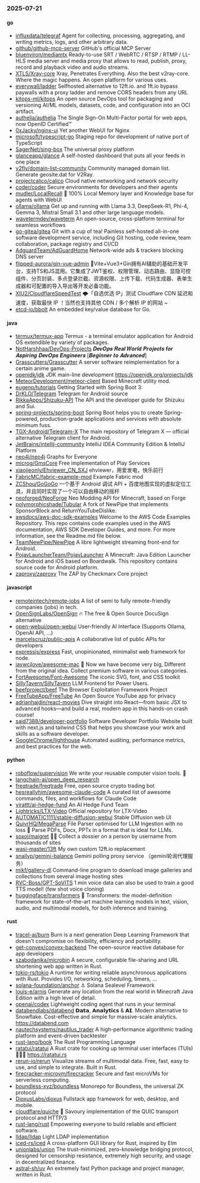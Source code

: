 ### 2025-07-21

#### go
* [influxdata/telegraf](https://github.com/influxdata/telegraf) Agent for collecting, processing, aggregating, and writing metrics, logs, and other arbitrary data.
* [github/github-mcp-server](https://github.com/github/github-mcp-server) GitHub's official MCP Server
* [bluenviron/mediamtx](https://github.com/bluenviron/mediamtx) Ready-to-use SRT / WebRTC / RTSP / RTMP / LL-HLS media server and media proxy that allows to read, publish, proxy, record and playback video and audio streams.
* [XTLS/Xray-core](https://github.com/XTLS/Xray-core) Xray, Penetrates Everything. Also the best v2ray-core. Where the magic happens. An open platform for various uses.
* [everywall/ladder](https://github.com/everywall/ladder) Selfhosted alternative to 12ft.io. and 1ft.io bypass paywalls with a proxy ladder and remove CORS headers from any URL
* [kitops-ml/kitops](https://github.com/kitops-ml/kitops) An open source DevOps tool for packaging and versioning AI/ML models, datasets, code, and configuration into an OCI artifact.
* [authelia/authelia](https://github.com/authelia/authelia) The Single Sign-On Multi-Factor portal for web apps, now OpenID Certified™
* [0xJacky/nginx-ui](https://github.com/0xJacky/nginx-ui) Yet another WebUI for Nginx
* [microsoft/typescript-go](https://github.com/microsoft/typescript-go) Staging repo for development of native port of TypeScript
* [SagerNet/sing-box](https://github.com/SagerNet/sing-box) The universal proxy platform
* [glanceapp/glance](https://github.com/glanceapp/glance) A self-hosted dashboard that puts all your feeds in one place
* [v2fly/domain-list-community](https://github.com/v2fly/domain-list-community) Community managed domain list. Generate geosite.dat for V2Ray.
* [projectcalico/calico](https://github.com/projectcalico/calico) Cloud native networking and network security
* [coder/coder](https://github.com/coder/coder) Secure environments for developers and their agents
* [mudler/LocalRecall](https://github.com/mudler/LocalRecall) 🧠 100% Local Memory layer and Knowledge base for agents with WebUI
* [ollama/ollama](https://github.com/ollama/ollama) Get up and running with Llama 3.3, DeepSeek-R1, Phi-4, Gemma 3, Mistral Small 3.1 and other large language models.
* [wavetermdev/waveterm](https://github.com/wavetermdev/waveterm) An open-source, cross-platform terminal for seamless workflows
* [go-gitea/gitea](https://github.com/go-gitea/gitea) Git with a cup of tea! Painless self-hosted all-in-one software development service, including Git hosting, code review, team collaboration, package registry and CI/CD
* [AdguardTeam/AdGuardHome](https://github.com/AdguardTeam/AdGuardHome) Network-wide ads & trackers blocking DNS server
* [flipped-aurora/gin-vue-admin](https://github.com/flipped-aurora/gin-vue-admin) 🚀Vite+Vue3+Gin拥有AI辅助的基础开发平台，支持TS和JS混用。它集成了JWT鉴权、权限管理、动态路由、显隐可控组件、分页封装、多点登录拦截、资源权限、上传下载、代码生成器、表单生成器和可配置的导入导出等开发必备功能。
* [XIU2/CloudflareSpeedTest](https://github.com/XIU2/CloudflareSpeedTest) 🌩「自选优选 IP」测试 Cloudflare CDN 延迟和速度，获取最快 IP ！当然也支持其他 CDN / 多个解析 IP 的网站 ~
* [etcd-io/bbolt](https://github.com/etcd-io/bbolt) An embedded key/value database for Go.

#### java
* [termux/termux-app](https://github.com/termux/termux-app) Termux - a terminal emulator application for Android OS extendible by variety of packages.
* [NotHarshhaa/DevOps-Projects](https://github.com/NotHarshhaa/DevOps-Projects) 𝑫𝒆𝒗𝑶𝒑𝒔 𝑹𝒆𝒂𝒍 𝑾𝒐𝒓𝒍𝒅 𝑷𝒓𝒐𝒋𝒆𝒄𝒕𝒔 𝒇𝒐𝒓 𝑨𝒔𝒑𝒊𝒓𝒊𝒏𝒈 𝑫𝒆𝒗𝑶𝒑𝒔 𝑬𝒏𝒈𝒊𝒏𝒆𝒆𝒓𝒔 [𝑩𝒆𝒈𝒊𝒏𝒏𝒆𝒓 𝒕𝒐 𝑨𝒅𝒗𝒂𝒏𝒄𝒆𝒅]
* [Grasscutters/Grasscutter](https://github.com/Grasscutters/Grasscutter) A server software reimplementation for a certain anime game.
* [openjdk/jdk](https://github.com/openjdk/jdk) JDK main-line development https://openjdk.org/projects/jdk
* [MeteorDevelopment/meteor-client](https://github.com/MeteorDevelopment/meteor-client) Based Minecraft utility mod.
* [eugenp/tutorials](https://github.com/eugenp/tutorials) Getting Started with Spring Boot 3:
* [DrKLO/Telegram](https://github.com/DrKLO/Telegram) Telegram for Android source
* [RikkaApps/Shizuku-API](https://github.com/RikkaApps/Shizuku-API) The API and the developer guide for Shizuku and Sui.
* [spring-projects/spring-boot](https://github.com/spring-projects/spring-boot) Spring Boot helps you to create Spring-powered, production-grade applications and services with absolute minimum fuss.
* [TGX-Android/Telegram-X](https://github.com/TGX-Android/Telegram-X) The main repository of Telegram X — official alternative Telegram client for Android.
* [JetBrains/intellij-community](https://github.com/JetBrains/intellij-community) IntelliJ IDEA Community Edition & IntelliJ Platform
* [neo4j/neo4j](https://github.com/neo4j/neo4j) Graphs for Everyone
* [microg/GmsCore](https://github.com/microg/GmsCore) Free implementation of Play Services
* [xiaojieonly/Ehviewer_CN_SXJ](https://github.com/xiaojieonly/Ehviewer_CN_SXJ) ehviewer，用爱发电，快乐前行
* [FabricMC/fabric-example-mod](https://github.com/FabricMC/fabric-example-mod) Example Fabric mod
* [ZCShou/GoGoGo](https://github.com/ZCShou/GoGoGo) 一个基于 Android 调试 API + 百度地图实现的虚拟定位工具，并且同时实现了一个可以自由移动的摇杆
* [neoforged/NeoForge](https://github.com/neoforged/NeoForge) Neo Modding API for Minecraft, based on Forge
* [polymorphicshade/Tubular](https://github.com/polymorphicshade/Tubular) A fork of NewPipe that implements SponsorBlock and ReturnYouTubeDislike.
* [awsdocs/aws-doc-sdk-examples](https://github.com/awsdocs/aws-doc-sdk-examples) Welcome to the AWS Code Examples Repository. This repo contains code examples used in the AWS documentation, AWS SDK Developer Guides, and more. For more information, see the Readme.md file below.
* [TeamNewPipe/NewPipe](https://github.com/TeamNewPipe/NewPipe) A libre lightweight streaming front-end for Android.
* [PojavLauncherTeam/PojavLauncher](https://github.com/PojavLauncherTeam/PojavLauncher) A Minecraft: Java Edition Launcher for Android and iOS based on Boardwalk. This repository contains source code for Android platform.
* [zaproxy/zaproxy](https://github.com/zaproxy/zaproxy) The ZAP by Checkmarx Core project

#### javascript
* [remoteintech/remote-jobs](https://github.com/remoteintech/remote-jobs) A list of semi to fully remote-friendly companies (jobs) in tech.
* [OpenSignLabs/OpenSign](https://github.com/OpenSignLabs/OpenSign) 🔥 The free & Open Source DocuSign alternative
* [open-webui/open-webui](https://github.com/open-webui/open-webui) User-friendly AI Interface (Supports Ollama, OpenAI API, ...)
* [marcelscruz/public-apis](https://github.com/marcelscruz/public-apis) A collaborative list of public APIs for developers
* [expressjs/express](https://github.com/expressjs/express) Fast, unopinionated, minimalist web framework for node.
* [jaywcjlove/awesome-mac](https://github.com/jaywcjlove/awesome-mac)  Now we have become very big, Different from the original idea. Collect premium software in various categories.
* [FortAwesome/Font-Awesome](https://github.com/FortAwesome/Font-Awesome) The iconic SVG, font, and CSS toolkit
* [SillyTavern/SillyTavern](https://github.com/SillyTavern/SillyTavern) LLM Frontend for Power Users.
* [beefproject/beef](https://github.com/beefproject/beef) The Browser Exploitation Framework Project
* [FreeTubeApp/FreeTube](https://github.com/FreeTubeApp/FreeTube) An Open Source YouTube app for privacy
* [adrianhajdin/react-movies](https://github.com/adrianhajdin/react-movies) Dive straight into React—from basic JSX to advanced hooks—and build a real, modern app in this hands-on crash course!
* [said7388/developer-portfolio](https://github.com/said7388/developer-portfolio) Software Developer Portfolio Website built with next.js and tailwind CSS that helps you showcase your work and skills as a software developer.
* [GoogleChrome/lighthouse](https://github.com/GoogleChrome/lighthouse) Automated auditing, performance metrics, and best practices for the web.

#### python
* [roboflow/supervision](https://github.com/roboflow/supervision) We write your reusable computer vision tools. 💜
* [langchain-ai/open_deep_research](https://github.com/langchain-ai/open_deep_research)
* [freqtrade/freqtrade](https://github.com/freqtrade/freqtrade) Free, open source crypto trading bot
* [hesreallyhim/awesome-claude-code](https://github.com/hesreallyhim/awesome-claude-code) A curated list of awesome commands, files, and workflows for Claude Code
* [virattt/ai-hedge-fund](https://github.com/virattt/ai-hedge-fund) An AI Hedge Fund Team
* [Lightricks/LTX-Video](https://github.com/Lightricks/LTX-Video) Official repository for LTX-Video
* [AUTOMATIC1111/stable-diffusion-webui](https://github.com/AUTOMATIC1111/stable-diffusion-webui) Stable Diffusion web UI
* [QuivrHQ/MegaParse](https://github.com/QuivrHQ/MegaParse) File Parser optimised for LLM Ingestion with no loss 🧠 Parse PDFs, Docx, PPTx in a format that is ideal for LLMs.
* [soxoj/maigret](https://github.com/soxoj/maigret) 🕵️‍♂️ Collect a dossier on a person by username from thousands of sites
* [wasi-master/13ft](https://github.com/wasi-master/13ft) My own custom 12ft.io replacement
* [snailyp/gemini-balance](https://github.com/snailyp/gemini-balance) Gemini polling proxy service （gemini轮询代理服务）
* [mikf/gallery-dl](https://github.com/mikf/gallery-dl) Command-line program to download image galleries and collections from several image hosting sites
* [RVC-Boss/GPT-SoVITS](https://github.com/RVC-Boss/GPT-SoVITS) 1 min voice data can also be used to train a good TTS model! (few shot voice cloning)
* [huggingface/transformers](https://github.com/huggingface/transformers) 🤗 Transformers: the model-definition framework for state-of-the-art machine learning models in text, vision, audio, and multimodal models, for both inference and training.

#### rust
* [tracel-ai/burn](https://github.com/tracel-ai/burn) Burn is a next generation Deep Learning Framework that doesn't compromise on flexibility, efficiency and portability.
* [get-convex/convex-backend](https://github.com/get-convex/convex-backend) The open-source reactive database for app developers
* [szabodanika/microbin](https://github.com/szabodanika/microbin) A secure, configurable file-sharing and URL shortening web app written in Rust.
* [tokio-rs/tokio](https://github.com/tokio-rs/tokio) A runtime for writing reliable asynchronous applications with Rust. Provides I/O, networking, scheduling, timers, ...
* [solana-foundation/anchor](https://github.com/solana-foundation/anchor) ⚓ Solana Sealevel Framework
* [louis-e/arnis](https://github.com/louis-e/arnis) Generate any location from the real world in Minecraft Java Edition with a high level of detail.
* [openai/codex](https://github.com/openai/codex) Lightweight coding agent that runs in your terminal
* [databendlabs/databend](https://github.com/databendlabs/databend) 𝗗𝗮𝘁𝗮, 𝗔𝗻𝗮𝗹𝘆𝘁𝗶𝗰𝘀 & 𝗔𝗜. Modern alternative to Snowflake. Cost-effective and simple for massive-scale analytics. https://databend.com
* [nautechsystems/nautilus_trader](https://github.com/nautechsystems/nautilus_trader) A high-performance algorithmic trading platform and event-driven backtester
* [rust-lang/book](https://github.com/rust-lang/book) The Rust Programming Language
* [ratatui/ratatui](https://github.com/ratatui/ratatui) A Rust crate for cooking up terminal user interfaces (TUIs) 👨‍🍳🐀 https://ratatui.rs
* [rerun-io/rerun](https://github.com/rerun-io/rerun) Visualize streams of multimodal data. Free, fast, easy to use, and simple to integrate. Built in Rust.
* [firecracker-microvm/firecracker](https://github.com/firecracker-microvm/firecracker) Secure and fast microVMs for serverless computing.
* [boundless-xyz/boundless](https://github.com/boundless-xyz/boundless) Monorepo for Boundless, the universal ZK protocol
* [DioxusLabs/dioxus](https://github.com/DioxusLabs/dioxus) Fullstack app framework for web, desktop, and mobile.
* [cloudflare/quiche](https://github.com/cloudflare/quiche) 🥧 Savoury implementation of the QUIC transport protocol and HTTP/3
* [rust-lang/rust](https://github.com/rust-lang/rust) Empowering everyone to build reliable and efficient software.
* [lldap/lldap](https://github.com/lldap/lldap) Light LDAP implementation
* [iced-rs/iced](https://github.com/iced-rs/iced) A cross-platform GUI library for Rust, inspired by Elm
* [unionlabs/union](https://github.com/unionlabs/union) The trust-minimized, zero-knowledge bridging protocol, designed for censorship resistance, extremely high security, and usage in decentralized finance.
* [astral-sh/uv](https://github.com/astral-sh/uv) An extremely fast Python package and project manager, written in Rust.
